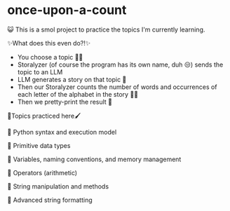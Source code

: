 # once-upon-a-count
😺 This is a smol project to practice the topics I'm currently learning.

✨What does this even do?!✨
- You choose a topic 🤷‍♀️
- Storalyzer (of course the program has its own name, duh 😒) sends the topic to an LLM
- LLM generates a story on that topic 🤖
- Then our Storalyzer counts the number of words and occurrences of each letter of the alphabet in the story 🐱‍💻
- Then we pretty-print the result 👻

📜Topics practiced here🖌

📌 Python syntax and execution model

📌 Primitive data types

📌 Variables, naming conventions, and memory management

📌 Operators (arithmetic)

📌 String manipulation and methods

📌 Advanced string formatting
